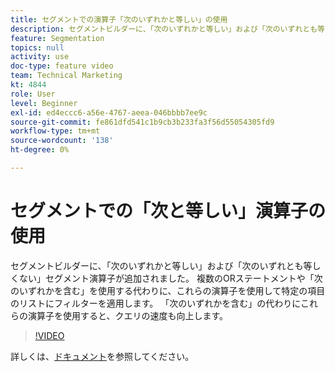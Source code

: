 ```yaml
---
title: セグメントでの演算子「次のいずれかと等しい」の使用
description: セグメントビルダーに、「次のいずれかと等しい」および「次のいずれとも等しくない」セグメント演算子が追加されました。 複数のORステートメントや「次のいずれかを含む」ステートメントを使用する代わりに、これらの演算子を使用して特定の項目のリストにフィルターを適用します。 次の演算子を「次を含む」の代わりに使用すると、クエリの速度も向上します。
feature: Segmentation
topics: null
activity: use
doc-type: feature video
team: Technical Marketing
kt: 4844
role: User
level: Beginner
exl-id: ed4eccc6-a56e-4767-aeea-046bbbb7ee9c
source-git-commit: fe861dfd541c1b9cb3b233fa3f56d55054305fd9
workflow-type: tm+mt
source-wordcount: '138'
ht-degree: 0%

---
```


# セグメントでの「次と等しい」演算子の使用

セグメントビルダーに、「次のいずれかと等しい」および「次のいずれとも等しくない」セグメント演算子が追加されました。 複数のORステートメントや「次のいずれかを含む」を使用する代わりに、これらの演算子を使用して特定の項目のリストにフィルターを適用します。 「次のいずれかを含む」の代わりにこれらの演算子を使用すると、クエリの速度も向上します。

>[!VIDEO](https://video.tv.adobe.com/v/32960/?quality=12)

詳しくは、[ドキュメント](https://experienceleague.adobe.com/docs/analytics/components/segmentation/segment-reference/seg-operators.html)を参照してください。
